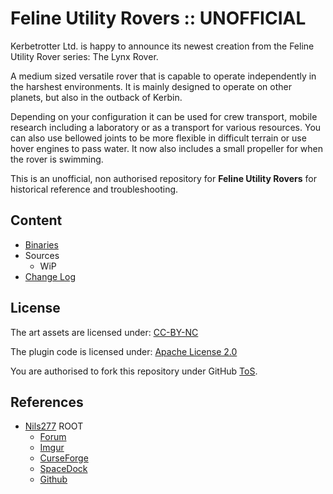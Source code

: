 # Feline Utility Rovers :: UNOFFICIAL

Kerbetrotter Ltd. is happy to announce its newest creation from the Feline Utility Rover series: The Lynx Rover.

A medium sized versatile rover that is capable to operate independently in the harshest environments. It is mainly designed to operate on other planets, but also in the outback of Kerbin.

Depending on your configuration it can be used for crew transport, mobile research including a laboratory or as a transport for various resources. You can also use bellowed joints to be more flexible in difficult terrain or use hover engines to pass water. It now also includes a small propeller for when the rover is swimming.

This is an unofficial, non authorised repository for **Feline Utility Rovers** for historical reference and troubleshooting.


## Content
* [Binaries](https://github.com/net-lisias-ksph/FelineUtilityRovers/tree/Archive)
* Sources
	+ WiP
* [Change Log](./CHANGE_LOG.md)


## License

The art assets are licensed under: [CC-BY-NC](https://creativecommons.org/licenses/by-nc/4.0/)

The plugin code is licensed under: [Apache License 2.0](https://www.apache.org/licenses/LICENSE-2.0.html)

You are authorised to fork this repository under GitHub [ToS](https://help.github.com/articles/github-terms-of-service/).


## References

* [Nils277](https://forum.kerbalspaceprogram.com/index.php?/profile/122414-nils277/) ROOT
    + [Forum](https://forum.kerbalspaceprogram.com/index.php?/topic/155344-*)
    + [Imgur](https://imgur.com/a/fOPRK)
    + [CurseForge](https://kerbal.curseforge.com/projects/feline-utility-rovers/files)
    + [SpaceDock](https://spacedock.info/mod/1172/Feline%20Utility%20Rovers)
    + [Github](https://github.com/Nils277/FelineUtilityRovers/releases)
